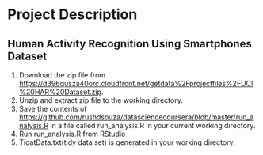 # Project Description
## Human Activity Recognition Using Smartphones Dataset

1. Download the zip file from https://d396qusza40orc.cloudfront.net/getdata%2Fprojectfiles%2FUCI%20HAR%20Dataset.zip.
2. Unzip and extract zip file to the working directory.
3. Save the contents of https://github.com/rushdsouza/datasciencecoursera/blob/master/run_analysis.R in a file called run_analysis.R in your current working directory.
4. Run run_analysis.R from RStudio
5. TidatData.txt(tidy data set) is generated in your working directory.
